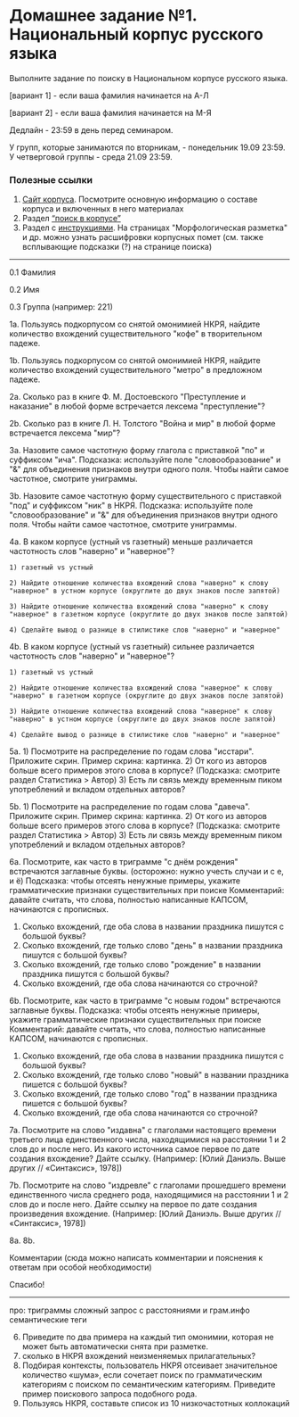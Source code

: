 # Домашнее задание №1. Национальный корпус русского языка
Выполните задание по поиску в Национальном корпусе русского языка.

[вариант 1] - если ваша фамилия начинается на А-Л

[вариант 2] - если ваша фамилия начинается на М-Я

Дедлайн - 23:59 в день перед семинаром.

У групп, которые занимаются по вторникам, - понедельник 19.09 23:59. У четверговой группы - среда 21.09 23:59.

### Полезные ссылки
1. [Сайт корпуса](https://ruscorpora.ru/). Посмотрите основную информацию о составе корпуса и включенных в него материалах
2. Раздел [“поиск в корпусе”](https://ruscorpora.ru/new/search-main.html)
3. Раздел с [инструкциями](https://ruscorpora.ru/page/instruction-user/). На страницах "Морфологическая разметка" и др. можно узнать расшифровки корпусных помет (см. также всплывающие подсказки (?) на странице поиска)

---------------

0.1 Фамилия

0.2 Имя

0.3 Группа (например: 221)

1a. Пользуясь подкорпусом со снятой омонимией НКРЯ, найдите количество вхождений существительного "кофе" в творительном падеже.

1b. Пользуясь подкорпусом со снятой омонимией НКРЯ, найдите количество вхождений существительного "метро" в предложном падеже.

2a. Сколько раз в книге Ф. М. Достоевского "Преступление и наказание" в любой форме встречается лексема "преступление"?

2b. Сколько раз в книге Л. Н. Толстого "Война и мир" в любой форме встречается лексема "мир"?

3a. Назовите самое частотную форму глагола с приставкой "по" и суффиксом "ича".
Подсказка: используйте поле "словообразование" и "&" для объединения признаков внутри одного поля. Чтобы найти самое частотное, смотрите униграммы.

3b. Назовите самое частотную форму существительного с приставкой "под" и суффиксом "ник" в НКРЯ.
Подсказка: используйте поле "словообразование" и "&" для объединения признаков внутри одного поля. Чтобы найти самое частотное, смотрите униграммы.

4a. В каком корпусе (устный vs газетный) меньше различается частотность слов "наверно" и "наверное"?

    1) газетный vs устный
    
    2) Найдите отношение количества вхождений слова "наверно" к слову "наверное" в устном корпусе (округлите до двух знаков после запятой)
    
    3) Найдите отношение количества вхождений слова "наверно" к слову "наверное" в газетном корпусе (округлите до двух знаков после запятой)
    
    4) Сделайте вывод о разнице в стилистике слов "наверно" и "наверное"
    
4b. В каком корпусе (устный vs газетный) сильнее различается частотность слов "наверно" и "наверное"?

    1) газетный vs устный
    
    2) Найдите отношение количества вхождений слова "наверное" к слову "наверно" в газетном корпусе (округлите до двух знаков после запятой)
    
    3) Найдите отношение количества вхождений слова "наверное" к слову "наверно" в устном корпусе (округлите до двух знаков после запятой)
    
    4) Сделайте вывод о разнице в стилистике слов "наверно" и "наверное"

5a. 1) Посмотрите на распределение по годам слова "исстари". Приложите скрин. Пример скрина: картинка.
    2) От кого из авторов больше всего примеров этого слова в корпусе? (Подсказка: смотрите раздел Статистика > Автор)
    3) Есть ли связь между временным пиком употреблений и вкладом отдельных авторов?
    
5b. 1) Посмотрите на распределение по годам слова "давеча". Приложите скрин. Пример скрина: картинка.
    2) От кого из авторов больше всего примеров этого слова в корпусе? (Подсказка: смотрите раздел Статистика > Автор)
    3) Есть ли связь между временным пиком употреблений и вкладом отдельных авторов?

6a. Посмотрите, как часто в триграмме "с днём рождения" встречаются заглавные буквы. (осторожно: нужно учесть случаи и с е, и ё)
Подсказка: чтобы отсеять ненужные примеры, укажите грамматические признаки существительных при поиске
Комментарий: давайте считать, что слова, полностью написанные КАПСОМ, начинаются с прописных.
1) Сколько вхождений, где оба слова в названии праздника пишутся с большой буквы?
2) Сколько вхождений, где только слово "день" в названии праздника пишутся с большой буквы?
3) Сколько вхождений, где только слово "рождение" в названии праздника пишутся с большой буквы?
4) Сколько вхождений, где оба слова начинаются со строчной?

6b. Посмотрите, как часто в триграмме "с новым годом" встречаются заглавные буквы.
Подсказка: чтобы отсеять ненужные примеры, укажите грамматические признаки существительных при поиске
Комментарий: давайте считать, что слова, полностью написанные КАПСОМ, начинаются с прописных.
1) Сколько вхождений, где оба слова в названии праздника пишутся с большой буквы?
2) Сколько вхождений, где только слово "новый" в названии праздника пишется с большой буквы?
3) Сколько вхождений, где только слово "год" в названии праздника пишется с большой буквы?
4) Сколько вхождений, где оба слова начинаются со строчной?

7a. Посмотрите на слово "издавна" с глаголами настоящего времени третьего лица единственного числа, находящимися на расстоянии 1 и 2 слов до и после него. Из какого источника самое первое по дате создания вхождение? Дайте ссылку. (Например: [Юлий Даниэль. Выше других // «Синтаксис», 1978])

7b. Посмотрите на слово "издревле" с глаголами прошедшего времени единственного числа среднего рода, находящимися на расстоянии 1 и 2 слов до и после него. Дайте ссылку на первое по дате создания произведения вхождение. (Например: [Юлий Даниэль. Выше других // «Синтаксис», 1978])

8a. 
8b.

Комментарии
(сюда можно написать комментарии и пояснения к ответам при особой необходимости)

Спасибо!

-------
про:
триграммы
сложный запрос с расстояниями и грам.инфо
семантические теги

6. Приведите по два примера на каждый тип омонимии, которая не может быть автоматически снята при разметке.
7. сколько в НКРЯ вхождений неизменяемых прилагательных?
8. Подбирая контексты, пользователь НКРЯ отсеивает значительное количество «шума», если сочетает поиск по грамматическим категориям с поиском по семантическим категориям. Приведите пример поискового запроса подобного рода.
9. Пользуясь НКРЯ, составьте список из 10 низкочастотных коллокаций
